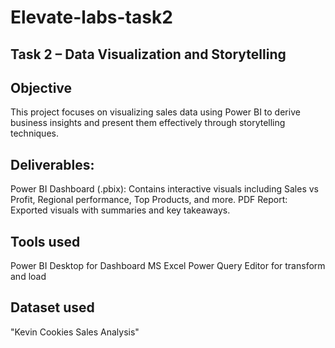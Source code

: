 # Elevate-labs-task2
## Task 2 – Data Visualization and Storytelling
## Objective
This project focuses on visualizing sales data using Power BI to derive business insights and present them effectively through storytelling techniques.
## Deliverables:
Power BI Dashboard (.pbix): Contains interactive visuals including Sales vs Profit, Regional performance, Top Products, and more.
PDF Report: Exported visuals with summaries and key takeaways.
## Tools used
Power BI Desktop for Dashboard
MS Excel
Power Query Editor for transform and load
## Dataset used
"Kevin Cookies Sales Analysis"
